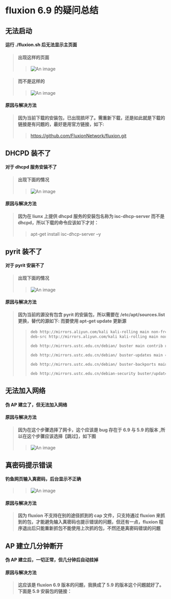 # <div class="center">fluxion 6.9 的疑问总结</div>

## 无法启动
#### <span class="biaoti2"></span> <span class="red">运行 ./fluxion.sh 后无法显示主页面</span>

> #### 出现这样的页面
>> ![An image](/img/解述篇/fluxion/fluxion-1.png)

> #### 而不是这样的
>> ![An image](/img/解述篇/fluxion/fluxion-2.png)

#### <span class="biaoti2 lu" ></span> <span class="span-lu">原因与解决方法</span>
> #### 因为当前下载的安装包，已出现损坏了。需重新下载，还是如此就是下载的链接是有问题的，最好是用官方链接，如下:
>> https://github.com/FluxionNetwork/fluxion.git

## DHCPD 装不了
#### <span class="biaoti2"></span> <span class="red">对于 dhcpd 服务安装不了</span>
> #### 出现下面的情况
>> ![An image](/img/解述篇/fluxion/fluxion-3.png)

#### <span class="biaoti2 lu" ></span> <span class="span-lu">原因与解决方法</span>
> #### 因为在 liunx 上提供 dhcpd 服务的安装包名称为 isc-dhcp-server 而不是 dhcpd，所以下载的命令应该如下才对：
>> apt-get install isc-dhcp-server –y


## pyrit 装不了
#### <span class="biaoti2"></span> <span class="red">对于 pyrit 安装不了</span>
> #### 出现下面的情况
>> ![An image](/img/解述篇/fluxion/fluxion-4.png)

#### <span class="biaoti2 lu" ></span> <span class="span-lu">原因与解决方法</span>
> #### 因为当前的源没有包含 pyrit 的安装包，所以需要在 /etc/apt/sources.list 更换，替代的源如下: 而要使用 apt-get update 更新源
>>```xml
>>deb http://mirrors.aliyun.com/kali kali-rolling main non-free contrib
>>deb-src http://mirrors.aliyun.com/kali kali-rolling main non-free contrib
>>
>>deb http://mirrors.ustc.edu.cn/debian/ buster main contrib non-free
>>
>>deb http://mirrors.ustc.edu.cn/debian/ buster-updates main contrib non-free
>>
>>deb http://mirrors.ustc.edu.cn/debian/ buster-backports main contrib non-free
>>
>>deb http://mirrors.ustc.edu.cn/debian-security buster/updates main contrib non-free
>>```

## 无法加入网络
#### <span class="biaoti2"></span> <span class="red">伪 AP 建立了，但无法加入网络</span>

#### <span class="biaoti2 lu" ></span> <span class="span-lu">原因与解决方法</span>
> #### 因为在这个步骤选择了网卡，这个应该是 bug 存在于 6.9 与 5.9 的版本 ,所以在这个步骤应该选择【跳过】，如下图
>> ![An image](/img/解述篇/fluxion/fluxion-5.png)

>
## 真密码提示错误
#### <span class="biaoti2"></span> <span class="red">钓鱼网页输入真密码，后台显示不正确</span>
>> ![An image](/img/解述篇/fluxion/fluxion-6.png)

#### <span class="biaoti2 lu" ></span> <span class="span-lu">原因与解决方法</span>
> #### 因为 fluxion 不支持在别的途径抓到的 cap 文件，只支持通过 fluxion 来抓到的包，才能避免输入真密码也提示错误的问题，但还有一点，fluxion 程序退出后只能重新抓包不能使用上次抓的包，不然还是真密码错误的问题


## AP 建立几分钟断开 
#### <span class="biaoti2"></span> <span class="red">伪 AP 建立后，一切正常，但几分钟后自动挂掉</span>

#### <span class="biaoti2 lu" ></span> <span class="span-lu">原因与解决方法</span>
> #### 这应该是 fluxion 6.9 版本的问题，我换成了 5.9 的版本这个问题就好了。下面是 5.9 安装包的链接：

